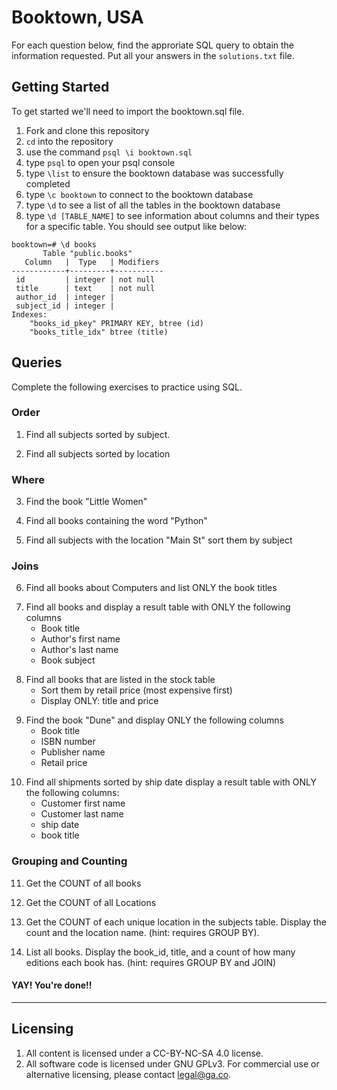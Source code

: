 # Booktown, USA

For each question below, find the approriate SQL query to obtain the information requested. Put all your answers in the `solutions.txt` file.
## Getting Started

To get started we'll need to import the booktown.sql file.

1. Fork and clone this repository
2. `cd` into the repository
3. use the command `psql \i booktown.sql`
4. type `psql` to open your psql console
5. type `\list` to ensure the booktown database was successfully completed
6. type `\c booktown` to connect to the booktown database
7. type `\d` to see a list of all the tables in the booktown database
8. type `\d [TABLE_NAME]` to see information about columns and their types for a specific table. You should see output like below:

```
booktown=# \d books
       Table "public.books"
   Column   |  Type   | Modifiers 
------------+---------+-----------
 id         | integer | not null
 title      | text    | not null
 author_id  | integer | 
 subject_id | integer | 
Indexes:
    "books_id_pkey" PRIMARY KEY, btree (id)
    "books_title_idx" btree (title)
```

## Queries

Complete the following exercises to practice using SQL.

### Order
1. Find all subjects sorted by subject.
<!-- A: Select * FROM subjects; -->
2. Find all subjects sorted by location
<!-- A: Select * FROM subjects ORDER BY location; -->

### Where
3. Find the book "Little Women"
<!-- A: SELECT * FROM books WHERE title = 'Little Women'; -->
4. Find all books containing the word "Python"
<!-- A: SELECT * FROM books WHERE title LIKE '%Python%'; -->
5. Find all subjects with the location "Main St" sort them by subject
<!-- A: SELECT * FROM subjects WHERE location = 'Main St' ORDER BY subject; -->



### Joins

6. Find all books about Computers and list ONLY the book titles
<!-- A:  Select title FROM books WHERE subject_id = (SELECT id FROM subjects WHERE subject = 'Computers'); -->

7. Find all books and display a result table with ONLY the following columns
	* Book title
	* Author's first name
	* Author's last name
	* Book subject
<!-- A: Select title, first_name, last_name, subject FROM books JOIN authors ON books.author_id = authors.id JOIN subjects ON books.subject_id = subjects.id; -->

8. Find all books that are listed in the stock table
	* Sort them by retail price (most expensive first)
	* Display ONLY: title and price
<!-- A: select title, cost from editions JOIN books ON editions.book_id = books.id JOIN stock ON editions.isbn = stock.isbn ORDER BY cost DESC; -->

9. Find the book "Dune" and display ONLY the following columns
	* Book title
	* ISBN number
	* Publisher name
	* Retail price
<!-- A: select title, editions.isbn, name, cost from editions JOIN books ON editions.book_id = books.id JOIN stock ON editions.isbn = stock.isbn JOIN publishers ON editions.publisher_id = publishers.id  WHERE title = 'Dune'; -->


10. Find all shipments sorted by ship date display a result table with ONLY the following columns:
	* Customer first name
	* Customer last name
	* ship date
	* book title
<!-- A: SELECT first_name, last_name, ship_date, title FROM shipments JOIN customers ON shipments.customer_id = customers.id JOIN editions ON shipments.isbn = editions.isbn JOIN books ON editions.book_id = books.id; -->

### Grouping and Counting

11. Get the COUNT of all books
<!-- A: SELECT COUNT(*) FROM books; -->
12. Get the COUNT of all Locations
<!-- A: select count(location) from subjects; -->
13. Get the COUNT of each unique location in the subjects table. Display the count and the location name. (hint: requires GROUP BY).
<!-- A: select count(location), location from subjects GROUP BY location; -->
14. List all books. Display the book_id, title, and a count of how many editions each book has. (hint: requires GROUP BY and JOIN)
<!-- A: select book_id, title, count(edition) from books JOIN editions ON books.id = editions.book_id GROUP BY books.title AND editions.book_id; -->

#### YAY! You're done!!

---

## Licensing
1. All content is licensed under a CC-BY-NC-SA 4.0 license.
2. All software code is licensed under GNU GPLv3. For commercial use or alternative licensing, please contact legal@ga.co.
